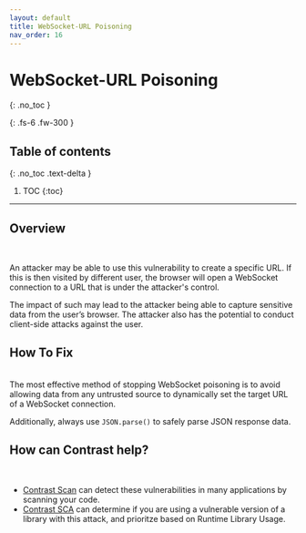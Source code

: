 ```yaml
---
layout: default
title: WebSocket-URL Poisoning
nav_order: 16
---
```


# WebSocket-URL Poisoning
{: .no_toc }

{: .fs-6 .fw-300 }

## Table of contents
{: .no_toc .text-delta }

1. TOC
{:toc}

---
## Overview 
<br/>

An attacker may be able to use this vulnerability to create a specific URL. If this is then visited by different user, the browser will open a WebSocket connection to a URL that is under the attacker's control.


The impact of such may lead to the attacker being able to capture sensitive data from the user’s browser.
The attacker also has the potential to conduct client-side attacks against the user. 

## How To Fix  
<br/>
The most effective method of stopping WebSocket poisoning is to avoid allowing data from any untrusted source to dynamically set the target URL of a WebSocket connection. 

Additionally, always use `JSON.parse()` to safely parse JSON response data. 

## How can Contrast help? 
<br/>

- [Contrast Scan](https://www.contrastsecurity.com/contrast-scan) can detect these vulnerabilities in many applications by scanning your code.
- [Contrast SCA](https://www.contrastsecurity.com/contrast-sca) can determine if you are using a vulnerable version of a library with this attack, and prioritze based on Runtime Library Usage.
